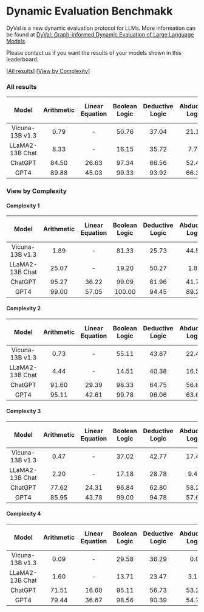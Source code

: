 # Dynamic Evaluation Benchmakk

DyVal is a new dynamic evaluation protocol for LLMs. More information can be found at [DyVal: Graph-informed Dynamic Evaluation of Large Language Models](https://arxiv.org/abs/2309.17167).

Please contact us if you want the results of your models shown in this leaderboard.

[[All results](#all-results)]   [[View by Complexity](#view-by-complexity)]  


### All results

|      Model      | Arithmetic | Linear Equation | Boolean Logic | Deductive Logic | Abductive Logic | Reachability | Max Sum Path |
|:---------------:|:----------:|:---------------:|:-------------:|:---------------:|:---------------:|:------------:|:------------:|
| Vicuna-13B v1.3 | 0.79       | -               | 50.76         | 37.04           | 21.10           | 21.58        | -            |
| LLaMA2-13B Chat | 8.33       | -               | 16.15         | 35.72           | 7.73            | 28.05        | -            |
|     ChatGPT     | 84.50      | 26.63           | 97.34         | 66.56           | 52.49           | 56.09        | 13.63        |
|       GPT4      | 89.88      | 45.03           | 99.33         | 93.92           | 66.33           | 79.02        | 23.36        |

### View by Complexity


#### Complexity 1

|      Model      | Arithmetic | Linear Equation | Boolean Logic | Deductive Logic | Abductive Logic | Reachability | Max Sum Path |
|:---------------:|:----------:|:---------------:|:-------------:|:---------------:|:---------------:|:------------:|:------------:|
| Vicuna-13B v1.3 | 1.89       | -               | 81.33         | 25.73           | 44.51           | 21.60        | -            |
| LLaMA2-13B Chat | 25.07      | -               | 19.20         | 50.27           | 1.82            | 27.62        | -            |
|     ChatGPT     | 95.27      | 36.22           | 99.09         | 81.96           | 41.78           | 62.27        | 28.14        |
|       GPT4      | 99.00      | 57.05           | 100.00        | 94.45           | 89.29           | 87.22        | 31.56        |


#### Complexity 2

|      Model      | Arithmetic | Linear Equation | Boolean Logic | Deductive Logic | Abductive Logic | Reachability | Max Sum Path |
|:---------------:|:----------:|:---------------:|:-------------:|:---------------:|:---------------:|:------------:|:------------:|
| Vicuna-13B v1.3 | 0.73       | -               | 55.11         | 43.87           | 22.42           | 21.84        | -            |
| LLaMA2-13B Chat | 4.44       | -               | 14.51         | 40.38           | 16.56           | 29.25        | -            |
|     ChatGPT     | 91.60      | 29.39           | 98.33         | 64.75           | 56.62           | 54.84        | 12.95        |
|       GPT4      | 95.11      | 42.61           | 99.78         | 96.06           | 63.61           | 86.33        | 30.45        |


#### Complexity 3

|      Model      | Arithmetic | Linear Equation | Boolean Logic | Deductive Logic | Abductive Logic | Reachability | Max Sum Path |
|:---------------:|:----------:|:---------------:|:-------------:|:---------------:|:---------------:|:------------:|:------------:|
| Vicuna-13B v1.3 | 0.47       | -               | 37.02         | 42.77           | 17.47           | 21.69        | -            |
| LLaMA2-13B Chat | 2.20       | -               | 17.18         | 28.78           | 9.42            | 27.38        | -            |
|     ChatGPT     | 77.62      | 24.31           | 96.84         | 62.80           | 58.27           | 53.64        | 7.47         |
|       GPT4      | 85.95      | 43.78           | 99.00         | 94.78           | 57.67           | 71.17        | 18.33        |


#### Complexity 4

|      Model      | Arithmetic | Linear Equation | Boolean Logic | Deductive Logic | Abductive Logic | Reachability | Max Sum Path |
|:---------------:|:----------:|:---------------:|:-------------:|:---------------:|:---------------:|:------------:|:------------:|
| Vicuna-13B v1.3 | 0.09       | -               | 29.58         | 36.29           | 0.0             | 21.18        | -            |
| LLaMA2-13B Chat | 1.60       | -               | 13.71         | 23.47           | 3.13            | 27.96        | -            |
|     ChatGPT     | 71.51      | 16.60           | 95.11         | 56.73           | 53.29           | 53.62        | 5.98         |
|       GPT4      | 79.44      | 36.67           | 98.56         | 90.39           | 54.78           | 71.33        | 13.11        |

